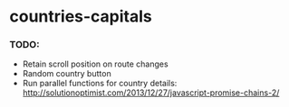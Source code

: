 # countries-capitals

### TODO:
- Retain scroll position on route changes
- Random country button
- Run parallel functions for country details: http://solutionoptimist.com/2013/12/27/javascript-promise-chains-2/